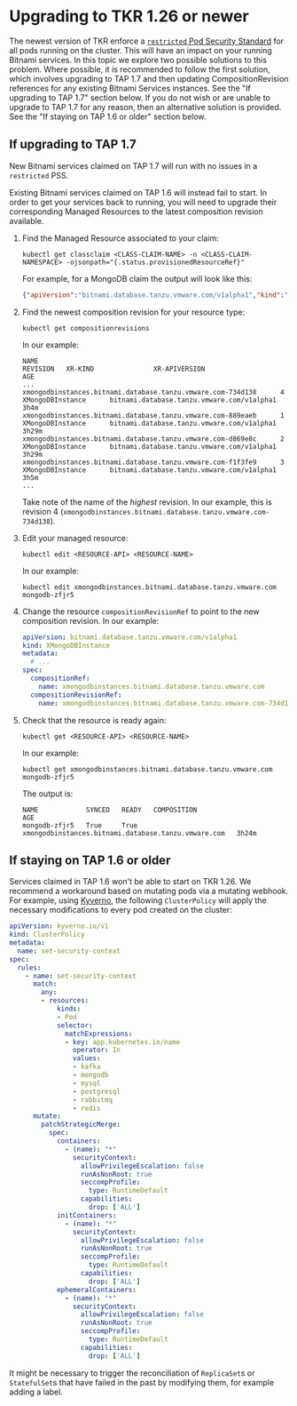 # Upgrading to TKR 1.26 or newer

The newest version of TKR enforce a [`restricted` Pod Security
Standard](https://kubernetes.io/docs/concepts/security/pod-security-standards/#restricted) for all pods
running on the cluster. This will have an impact on your running Bitnami services. In this topic we explore
two possible solutions to this problem. Where possible, it is recommended to follow the first solution, which involves upgrading to TAP 1.7 and then updating CompositionRevision references for any existing Bitnami Services instances. See the "If upgrading to TAP 1.7" section below. If you do not wish or are unable to upgrade to TAP 1.7 for any reason, then an alternative solution is provided. See the "If staying on TAP 1.6 or older" section below.

## <a id="tap-17"></a>If upgrading to TAP 1.7

New Bitnami services claimed on TAP 1.7 will run with no issues in a `restricted` PSS.

Existing Bitnami services claimed on TAP 1.6 will instead fail to start.
In order to get your services back to running, you will need to upgrade their corresponding Managed Resources
to the latest composition revision available.

1. Find the Managed Resource associated to your claim:

    ```console
    kubectl get classclaim <CLASS-CLAIM-NAME> -n <CLASS-CLAIM-NAMESPACE> -ojsonpath="{.status.provisionedResourceRef}"
    ```

    For example, for a MongoDB claim the output will look like this:

    ```json
    {"apiVersion":"bitnami.database.tanzu.vmware.com/v1alpha1","kind":"XMongoDBInstance","name":"mongodb-zfjr5"}
    ```

1. Find the newest composition revision for your resource type:

    ```console
    kubectl get compositionrevisions
    ```

    In our example:

    ```
    NAME                                                             REVISION   XR-KIND               XR-APIVERSION                                 AGE
    ...
    xmongodbinstances.bitnami.database.tanzu.vmware.com-734d138      4          XMongoDBInstance      bitnami.database.tanzu.vmware.com/v1alpha1    3h4m
    xmongodbinstances.bitnami.database.tanzu.vmware.com-889eaeb      1          XMongoDBInstance      bitnami.database.tanzu.vmware.com/v1alpha1    3h29m
    xmongodbinstances.bitnami.database.tanzu.vmware.com-d869e8c      2          XMongoDBInstance      bitnami.database.tanzu.vmware.com/v1alpha1    3h29m
    xmongodbinstances.bitnami.database.tanzu.vmware.com-f1f3fe9      3          XMongoDBInstance      bitnami.database.tanzu.vmware.com/v1alpha1    3h5m
    ...
    ```

    Take note of the name of the *highest* revision. In our example, this is
    revision 4 (`xmongodbinstances.bitnami.database.tanzu.vmware.com-734d138`).

1. Edit your managed resource:

    ```console
    kubectl edit <RESOURCE-API> <RESOURCE-NAME>
    ```

    In our example: 

    ```console
    kubectl edit xmongodbinstances.bitnami.database.tanzu.vmware.com mongodb-zfjr5
    ```

1. Change the resource `compositionRevisionRef` to point to the new composition revision. In our example:

    ```yaml
    apiVersion: bitnami.database.tanzu.vmware.com/v1alpha1
    kind: XMongoDBInstance
    metadata:
      # ...
    spec:
      compositionRef:
        name: xmongodbinstances.bitnami.database.tanzu.vmware.com
      compositionRevisionRef:
        name: xmongodbinstances.bitnami.database.tanzu.vmware.com-734d138
    ```

1. Check that the resource is ready again:

    ```console
    kubectl get <RESOURCE-API> <RESOURCE-NAME>
    ```

    In our example: 

    ```console
    kubectl get xmongodbinstances.bitnami.database.tanzu.vmware.com mongodb-zfjr5
    ```

    The output is:

    ```console
    NAME            SYNCED   READY   COMPOSITION                                           AGE
    mongodb-zfjr5   True     True    xmongodbinstances.bitnami.database.tanzu.vmware.com   3h24m
    ```

## <a id="tap-16"></a>If staying on TAP 1.6 or older

Services claimed in TAP 1.6 won't be able to start on TKR 1.26.
We recommend a workaround based on mutating pods via a mutating webhook. For example, using
[Kyverno](https://kyverno.io/), the following `ClusterPolicy` will apply the necessary modifications to every
pod created on the cluster:

```yaml
apiVersion: kyverno.io/v1
kind: ClusterPolicy
metadata:
  name: set-security-context
spec:
  rules:
    - name: set-security-context
      match:
        any:
        - resources:
            kinds:
            - Pod
            selector:
              matchExpressions:
              - key: app.kubernetes.io/name
                operator: In
                values:
                - kafka
                - mongodb
                - mysql
                - postgresql
                - rabbitmq
                - redis
      mutate:
        patchStrategicMerge:
          spec:
            containers:
              - (name): "*"
                securityContext:
                  allowPrivilegeEscalation: false
                  runAsNonRoot: true
                  seccompProfile:
                    type: RuntimeDefault
                  capabilities:
                    drop: ['ALL']
            initContainers:
              - (name): "*"
                securityContext:
                  allowPrivilegeEscalation: false
                  runAsNonRoot: true
                  seccompProfile:
                    type: RuntimeDefault
                  capabilities:
                    drop: ['ALL']
            ephemeralContainers:
              - (name): "*"
                securityContext:
                  allowPrivilegeEscalation: false
                  runAsNonRoot: true
                  seccompProfile:
                    type: RuntimeDefault
                  capabilities:
                    drop: ['ALL']
```

It might be necessary to trigger the reconciliation of `ReplicaSet`s or `StatefulSet`s that have failed in the
past by modifying them, for example adding a label.
